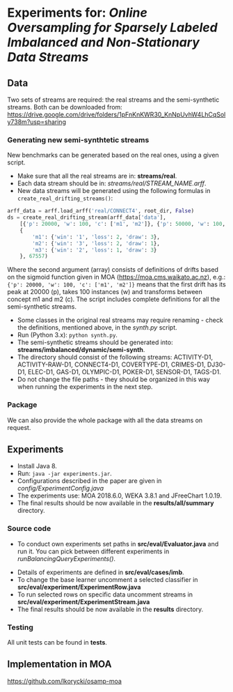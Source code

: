 # Experiments for: *Online Oversampling for Sparsely Labeled Imbalanced and Non-Stationary Data Streams*

## Data

Two sets of streams are required: the real streams and the semi-synthetic streams. Both can be downloaded from: https://drive.google.com/drive/folders/1pFnKnKWR30_KnNpUvhW4LhCqSoly738m?usp=sharing

### Generating new semi-synthtetic streams

New benchmarks can be generated based on the real ones, using a given script. 

* Make sure that all the real streams are in: **streams/real**.
* Each data stream should be in: *streams/real/STREAM_NAME.arff*.
* New data streams will be generated using the following formulas in `create_real_drifting_streams()`:
```python
arff_data = arff.load_arff('real/CONNECT4', root_dir, False)
ds = create_real_drifting_stream(arff_data['data'], 
    [{'p': 20000, 'w': 100, 'c': ['m1', 'm2']}, {'p': 50000, 'w': 100, 'c': ['m2', 'm3']}], 
    {
        'm1': {'win': '1', 'loss': 2, 'draw': 3},
        'm2': {'win': '3', 'loss': 2, 'draw': 1},
        'm3': {'win': '2', 'loss': 1, 'draw': 3}
    }, 67557)
```
Where the second argument (array) consists of definitions of drifts based on the sigmoid function given in MOA (https://moa.cms.waikato.ac.nz), e.g.: `{'p': 20000, 'w': 100, 'c': ['m1', 'm2']}` means that the first drift has its peak at 20000 (p), takes 100 instances (w) and transforms between concept m1 and m2 (c). The script includes complete definitions for all the semi-synthetic streams.
* Some classes in the original real streams may require renaming - check the definitions, mentioned above, in the *synth.py* script. 
* Run (Python 3.x): `python synth.py`.
* The semi-synthetic streams should be generated into: **streams/imbalanced/dynamic/semi-synth**.
* The directory should consist of the following streams: ACTIVITY-D1, ACTIVITY-RAW-D1, CONNECT4-D1, COVERTYPE-D1, CRIMES-D1, DJ30-D1, ELEC-D1, GAS-D1, OLYMPIC-D1, POKER-D1, SENSOR-D1, TAGS-D1.
* Do not change the file paths - they should be organized in this way when running the experiments in the next step.

### Package

We can also provide the whole package with all the data streams on request.

## Experiments

* Install Java 8.
* Run: `java -jar experiments.jar`.
* Configurations described in the paper are given in *config/ExperimentConfig.java*
* The experiments use: MOA 2018.6.0, WEKA 3.8.1 and JFreeChart 1.0.19.
* The final results should be now available in the **results/all/summary** directory.

### Source code
- To conduct own experiments set paths in **src/eval/Evaluator.java** and run it. You can pick between different experiments in *runBalancingQueryExperiments()*.
* Details of experiments are defined in **src/eval/cases/imb**. 
* To change the base learner uncomment a selected classifier in **src/eval/experiment/ExperimentRow.java**
* To run selected rows on specific data uncomment streams in **src/eval/experiment/ExperimentStream.java**
* The final results should be now available in the **results** directory.

### Testing
All unit tests can be found in **tests**.

## Implementation in MOA
https://github.com/lkorycki/osamp-moa
